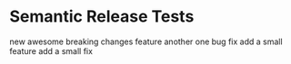 # Semantic Release Tests

new awesome breaking changes feature
another one
bug fix
add a small feature
add a small fix